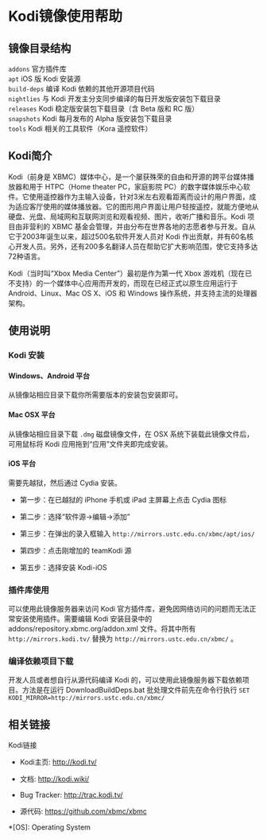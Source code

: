 ---
---

# Kodi镜像使用帮助

## 镜像目录结构

`addons` 官方插件库   
`apt` iOS 版 Kodi 安装源   
`build-deps` 编译 Kodi 依赖的其他开源项目代码   
`nightlies` 与 Kodi 开发主分支同步编译的每日开发版安装包下载目录   
`releases` Kodi 稳定版安装包下载目录（含 Beta 版和 RC 版）   
`snapshots` Kodi 每月发布的 Alpha 版安装包下载目录   
`tools` Kodi 相关的工具软件（Kora 遥控软件） 

## Kodi简介

Kodi（前身是 XBMC）媒体中心，是一个屡获殊荣的自由和开源的跨平台媒体播放器和用于 HTPC（Home theater PC，家庭影院 PC）的数字媒体娱乐中心软件。它使用遥控器作为主输入设备，针对3米左右观看距离而设计的用户界面，成为适应客厅使用的媒体播放器。它的图形用户界面让用户轻按遥控，就能方便地从硬盘、光盘、局域网和互联网浏览和观看视频、图片，收听广播和音乐。Kodi 项目由非营利的 XBMC 基金会管理，并由分布在世界各地的志愿者参与开发。自从它于2003年诞生以来，超过500名软件开发人员对 Kodi 作出贡献，并有60名核心开发人员。另外，还有200多名翻译人员在帮助它扩大影响范围，使它支持多达72种语言。 

Kodi（当时叫“Xbox Media Center”）最初是作为第一代 Xbox 游戏机（现在已不支持）的一个媒体中心应用而开发的，而现在已经正式以原生应用运行于 Android、Linux、Mac OS X、iOS 和 Windows 操作系统，并支持主流的处理器架构。 

## 使用说明

### Kodi 安装

#### Windows、Android 平台

从镜像站相应目录下载你所需要版本的安装包安装即可。 

#### Mac OSX 平台

从镜像站相应目录下载 `.dmg` 磁盘镜像文件，在 OSX 系统下装载此镜像文件后，可用鼠标将 Kodi 应用拖到“应用”文件夹即完成安装。 

#### iOS 平台

需要先越狱，然后通过 Cydia 安装。 

  + 第一步：在已越狱的 iPhone 手机或 iPad 主屏幕上点击 Cydia 图标

  + 第二步：选择“软件源→编辑→添加”

  + 第三步：在弹出的录入框输入 `http://mirrors.ustc.edu.cn/xbmc/apt/ios/`
  + 第四步：点击刚增加的 teamKodi 源

  + 第五步：选择安装 Kodi-iOS

### 插件库使用

可以使用此镜像服务器来访问 Kodi 官方插件库，避免因网络访问的问题而无法正常安装使用插件。需要编辑 Kodi 安装目录中的 addons/repository.xbmc.org/addon.xml 文件。将其中所有 `http://mirrors.kodi.tv/` 替换为 `http://mirrors.ustc.edu.cn/xbmc/` 。 

### 编译依赖项目下载

开发人员或者想自行从源代码编译 Kodi 的，可以使用此镜像服务器下载依赖项目。方法是在运行 DownloadBuildDeps.bat 批处理文件前先在命令行执行 `SET KODI_MIRROR=http://mirrors.ustc.edu.cn/xbmc/`

## 相关链接

Kodi链接 

  + Kodi主页: <http://kodi.tv/>

  + 文档: <http://kodi.wiki/>

  + Bug Tracker: <http://trac.kodi.tv/>

  + 源代码: <https://github.com/xbmc/xbmc>

  *[OS]: Operating System
